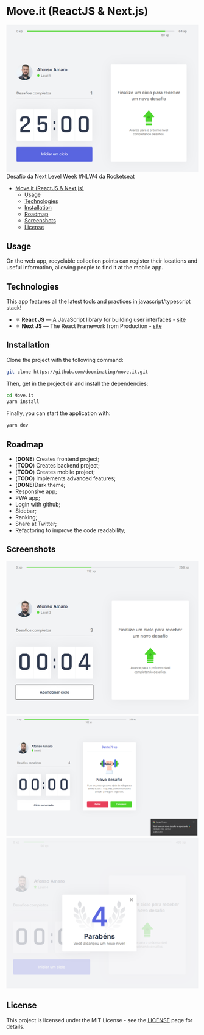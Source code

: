 # Move.it (ReactJS & Next.js)

![home](./screenshots/home.png)
Desafio da Next Level Week #NLW4 da Rocketseat

- [Move.it (ReactJS & Next.js)](#moveit-reactjs--nextjs)
  - [Usage](#usage)
  - [Technologies](#technologies)
  - [Installation](#installation)
  - [Roadmap](#roadmap)
  - [Screenshots](#screenshots)
  - [License](#license)

## Usage

On the web app, recyclable collection points can register their locations and useful information, allowing people to find it at the mobile app.

## Technologies

This app features all the latest tools and practices in javascript/typescript stack!

- ⚛️ **React JS** — A JavaScript library for building user interfaces - [site](https://reactjs.org/)
- ⚛️ **Next JS** — The React Framework from Production - [site](https://nextjs.org/)

## Installation

Clone the project with the following command:

```sh
git clone https://github.com/doominating/move.it.git
```

Then, get in the project dir and install the dependencies:

```sh
cd Move.it
yarn install
```

Finally, you can start the application with:

```sh
yarn dev
```

## Roadmap

- (**DONE**) Creates frontend project;
- (**TODO**) Creates backend project;
- (**TODO**) Creates mobile project;
- (**TODO**) Implements advanced features;
- (**DONE**)Dark theme;
- Responsive app;
- PWA app;
- Login with github;
- Sidebar;
- Ranking;
- Share at Twitter;
- Refactoring to improve the code readability;

## Screenshots

![In Progress](./screenshots/in_progress.png)
![New Challenge](./screenshots/new_challenge.png)
![Level Up](./screenshots/level_up.png)

## License

This project is licensed under the MIT License - see the [LICENSE](https://opensource.org/licenses/MIT) page for details.
